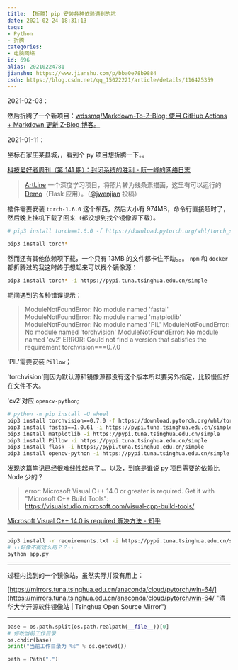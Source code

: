 ```yaml
---
title: 【折腾】pip 安装各种依赖遇到的坑
date: 2021-02-24 18:31:13
tags:
- Python
- 折腾
categories:
- 电脑网络
id: 696
alias: 20210224781
jianshu: https://www.jianshu.com/p/bba0e78b9884
csdn: https://blog.csdn.net/qq_15022221/article/details/116425359
---
```


2021-02-03：

然后折腾了一个新项目：[wdssmq/Markdown-To-Z-Blog: 使用 GitHub Actions + Markdown 更新 Z-Blog 博客。](https://github.com/wdssmq/Markdown-To-Z-Blog "wdssmq/Markdown-To-Z-Blog: 使用 GitHub Actions + Markdown 更新 Z-Blog 博客。")

2021-01-11：

坐标石家庄某县城，，看到个 py 项目想折腾一下。。

<!--more-->

[科技爱好者周刊（第 141 期）：封闭系统的胜利 - 阮一峰的网络日志](http://www.ruanyifeng.com/blog/2021/01/weekly-issue-141.html "科技爱好者周刊（第 141 期）：封闭系统的胜利 - 阮一峰的网络日志")

> [ArtLine](https://github.com/vijishmadhavan/ArtLine "https://github.com/vijishmadhavan/ArtLine")
> 一个深度学习项目，将照片转为线条素描画，这里有可以运行的 [Demo](https://github.com/jwenjian/artline-demo)（Flask 应用）。（[@jwenjian](https://github.com/ruanyf/weekly/issues/1571) 投稿）

插件需要安装 `torch-1.6.0` 这个东西，然后大小有 974MB，命令行直接超时了，然后晚上挂机下载了回来（都没想到找个镜像源下载）。

```bash
# pip3 install torch==1.6.0 -f https://download.pytorch.org/whl/torch_stable.html

pip3 install torch*
```

然而还有其他依赖项下载，一个只有 13MB 的文件都卡住不动。。。 `npm` 和 `docker` 都折腾过的我这时终于想起来可以找个镜像源：

```bash
pip3 install torch* -i https://pypi.tuna.tsinghua.edu.cn/simple
```

期间遇到的各种错误提示：

> ModuleNotFoundError: No module named 'fastai'
> ModuleNotFoundError: No module named 'matplotlib'
> ModuleNotFoundError: No module named 'PIL'
> ModuleNotFoundError: No module named 'torchvision'
> ModuleNotFoundError: No module named 'cv2'
> ERROR: Could not find a version that satisfies the requirement torchvision===0.7.0


'PIL'需要安装 `Pillow`；

'torchvision'则因为默认源和镜像源都没有这个版本所以要另外指定，比较慢但好在文件不大。

'cv2'对应 `opencv-python`;

```bash
# python -m pip install -U wheel
pip3 install torchvision==0.7.0 -f https://download.pytorch.org/whl/torch_stable.html
pip3 install fastai==1.0.61 -i https://pypi.tuna.tsinghua.edu.cn/simple
pip3 install matplotlib -i https://pypi.tuna.tsinghua.edu.cn/simple
pip3 install Pillow -i https://pypi.tuna.tsinghua.edu.cn/simple
pip3 install flask -i https://pypi.tuna.tsinghua.edu.cn/simple
pip3 install opencv-python -i https://pypi.tuna.tsinghua.edu.cn/simple
```

发现这篇笔记已经很难线性起来了。。以及，到底是谁说 py 项目需要的依赖比 Node 少的？

> error: Microsoft Visual C++ 14.0 or greater is required. Get it with "Microsoft C++ Build Tools": https://visualstudio.microsoft.com/visual-cpp-build-tools/

[Microsoft Visual C++ 14.0 is required 解决方法 - 知乎](https://zhuanlan.zhihu.com/p/126669852 "Microsoft Visual C++ 14.0 is required解决方法 - 知乎")


--------------------------------

```bash
pip3 install -r requirements.txt -i https://pypi.tuna.tsinghua.edu.cn/simple
# ↑↑好像不能这么用？？↑↑
python app.py
```

---

过程内找到的一个镜像站，虽然实际并没有用上：

[https://mirrors.tuna.tsinghua.edu.cn/anaconda/cloud/pytorch/win-64/](https://mirrors.tuna.tsinghua.edu.cn/anaconda/cloud/pytorch/win-64/ "清华大学开源软件镜像站 | Tsinghua Open Source Mirror")

----

```py
base = os.path.split(os.path.realpath(__file__))[0]
# 修改当前工作目录
os.chdir(base)
print("当前工作目录为 %s" % os.getcwd())

path = Path(".")
```

